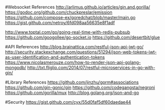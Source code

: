#Websocket References
http://arlimus.github.io/articles/gin.and.gorilla/
https://godoc.org/github.com/chuckpreslar/emission
https://github.com/compose-ex/goredchat/blob/master/main.go
https://gist.github.com/netroy/6fd098aa56635e8f1adf

http://www.toptal.com/go/going-real-time-with-redis-pubsub
https://github.com/googollee/go-socket.io
https://github.com/desertbit/glue




#API References
http://blog.brainattica.com/restful-json-api-jwt-go/
http://security.stackexchange.com/questions/51294/json-web-tokens-jwt-as-user-identification-and-authentication-tokens
https://www.nicolasmerouze.com/how-to-render-json-api-golang-mongodb/
http://txt.fliglio.com/2014/07/restful-microservices-in-go-with-gin/



#Library References
https://github.com/jinzhu/gorm#associations
https://github.com/gin-gonic/gin
https://github.com/codegangsta/negroni
https://github.com/gorilla/mux
http://blog.golang.org/json-and-go



#Security
https://gist.github.com/cyx/55d0faf5df60daedae44